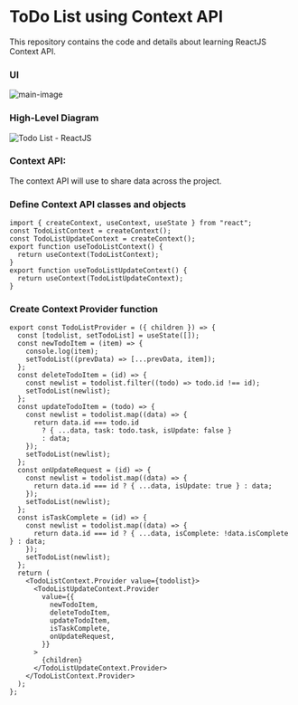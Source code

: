 # ToDo List using Context API
This repository contains the code and details about learning ReactJS Context API.

### UI

![main-image](https://github.com/smitesht/todo-context-api/assets/52151346/eb50e9bc-5e09-4900-9254-013dd4bb9f50)

### High-Level Diagram

![Todo List - ReactJS](https://github.com/smitesht/todo-context-api/assets/52151346/7a4feef7-16cc-4392-bc4f-c5024258fe22)

### Context API:
The context API will use to share data across the project.

### Define Context API classes and objects

```
import { createContext, useContext, useState } from "react";
const TodoListContext = createContext();
const TodoListUpdateContext = createContext();
export function useTodoListContext() {
  return useContext(TodoListContext);
}
export function useTodoListUpdateContext() {
  return useContext(TodoListUpdateContext);
}
```
### Create Context Provider function

```
export const TodoListProvider = ({ children }) => {
  const [todolist, setTodoList] = useState([]);
  const newTodoItem = (item) => {
    console.log(item);
    setTodoList((prevData) => [...prevData, item]);
  };
  const deleteTodoItem = (id) => {
    const newlist = todolist.filter((todo) => todo.id !== id);
    setTodoList(newlist);
  };
  const updateTodoItem = (todo) => {
    const newlist = todolist.map((data) => {
      return data.id === todo.id
        ? { ...data, task: todo.task, isUpdate: false }
        : data;
    });
    setTodoList(newlist);
  };
  const onUpdateRequest = (id) => {
    const newlist = todolist.map((data) => {
      return data.id === id ? { ...data, isUpdate: true } : data;
    });
    setTodoList(newlist);
  };
  const isTaskComplete = (id) => {
    const newlist = todolist.map((data) => {
      return data.id === id ? { ...data, isComplete: !data.isComplete } : data;
    });
    setTodoList(newlist);
  };
  return (
    <TodoListContext.Provider value={todolist}>
      <TodoListUpdateContext.Provider
        value={{
          newTodoItem,
          deleteTodoItem,
          updateTodoItem,
          isTaskComplete,
          onUpdateRequest,
        }}
      >
        {children}
      </TodoListUpdateContext.Provider>
    </TodoListContext.Provider>
  );
};
```
